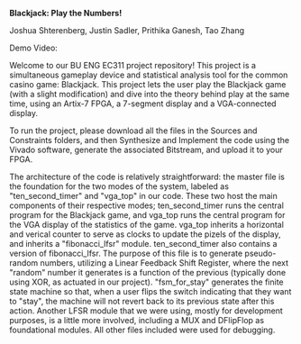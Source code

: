 <strong>Blackjack: Play the Numbers!</strong>

Joshua Shterenberg, Justin Sadler, Prithika Ganesh, Tao Zhang

Demo Video: 

Welcome to our BU ENG EC311 project repository! This project is a simultaneous gameplay
device and statistical analysis tool for the common casino game: Blackjack. This project
lets the user play the Blackjack game (with a slight modification) and dive into the theory
behind play at the same time, using an Artix-7 FPGA, a 7-segment display and a VGA-connected
display. 

To run the project, please download all the files in the Sources and Constraints folders,
and then Synthesize and Implement the code using the Vivado software, generate the associated
Bitstream, and upload it to your FPGA. 

The architecture of the code is relatively straightforward: the master file is the foundation
for the two modes of the system, labeled as "ten_second_timer" and "vga_top" in our code.
These two host the main components of their respective modes; ten_second_timer runs the 
central program for the Blackjack game, and vga_top runs the central program for the VGA
display of the statistics of the game. vga_top inherits a horizontal and verical counter
to serve as clocks to update the pizels of the display, and inherits a "fibonacci_lfsr"
module. ten_second_timer also contains a version of fibonacci_lfsr. The purpose of this 
file is to generate pseudo-random numbers, utilizing a Linear Feedback Shift Register,
where the next "random" number it generates is a function of the previous (typically done
using XOR, as actuated in our project). "fsm_for_stay" generates the finite state machine
so that, when a user flips the switch indicating that they want to "stay", the machine will
not revert back to its previous state after this action. Another LFSR module that we were
using, mostly for development purposes, is a little more involved, including a MUX and 
DFlipFlop as foundational modules. All other files included were used for debugging. 

